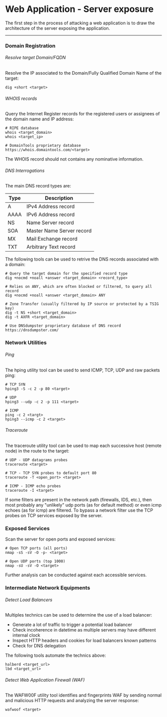 # Web Application - Server exposure

The first step in the process of attacking a web application is to draw the
architecture of the server exposing the application.

--------------------------------------------------------------------------------
### Domain Registration

###### Resolve target Domain/FQDN
Resolve the IP associated to the Domain/Fully Qualified Domain Name of the
target:
```
dig +short <target>
```

###### WHOIS records
Query the Internet Register records for the registered users or assignees of
the domain name and IP address:
```
# RIPE database
whois <target_domain>
whois <target_ip>

# DomainTools proprietary database
https://whois.domaintools.com/<target>
```
The WHOIS record should not contains any nominative information.

###### DNS Interrogations
The main DNS record types are:

Type | Description
-----|----------
A    | IPv4 Address record
AAAA | IPv6 Address record
NS   | Name Server record
SOA  | Master Name Server record
MX   | Mail Exchange record
TXT  | Arbitrary Text record

The following tools can be used to retrive the DNS records associated with a
domain:
```
# Query the target domain for the specified record type
dig +nocmd +noall +answer <target_domain> <record_type>

# Relies on ANY, which are often blocked or filtered, to query all record
dig +nocmd +noall +answer <target_domain> ANY

# Zone Transfer (usually filtered by IP source or protected by a TSIG key)
dig -t NS +short <target_domain>
dig -t AXFR <target_domain>

# Use DNSdumpster proprietary database of DNS record
https://dnsdumpster.com/
```
### Network Utilities

###### Ping
The hping utility tool can be used to send ICMP, TCP, UDP and raw packets ping:
```
# TCP SYN
hping3 -S -c 2 -p 80 <target>

# UDP
hping3 --udp -c 2 -p 111 <target>

# ICMP
ping -c 2 <targt>
hping3 --icmp -c 2 <target>
```

###### Traceroute
The traceroute utility tool can be used to map each successive host
(remote node) in the route to the target:
```
# UDP - UDP datagrams probes
traceroute <target>

# TCP - TCP SYN probes to default port 80
traceroute -T <open_port> <target>

# ICMP - ICMP echo probes
traceroute -I <target>
```
If some filters are present in the network path (firewalls, IDS, etc.), then
most probably any "unlikely" udp ports (as for default method) or even icmp
echoes (as for icmp) are filtered.
To bypass a network filter use the TCP probes on TCP services exposed by the
server.

### Exposed Services
Scan the server for open ports and exposed services:
```
# Open TCP ports (all ports)
nmap -sS -sV -O -p- <target>

# Open UDP ports (top 1000)
nmap -sU -sV -O <target>
```
Further analysis can be conducted against each accessible services.

### Intermediate Network Equipments

###### Detect Load Balancers
Multiples technics can be used to determine the use of a load balancer:
-  Generate a lot of traffic to trigger a potential load balancer
-  Check incoherence in datetime as multiple servers may have different
internal clock
-  Inspect HTTP headers and cookies for load balancers known patterns
-  Check for DNS delegation

The following tools automate the technics above:
```
halberd <target_url>
lbd <target_url>
```

###### Detect Web Application Firewall (WAF)
The WAFW00F utility tool identifies and fingerprints WAF by sending normal and
malicious HTTP requests and analyzing the server response:
```
wafwoof <target>
```
